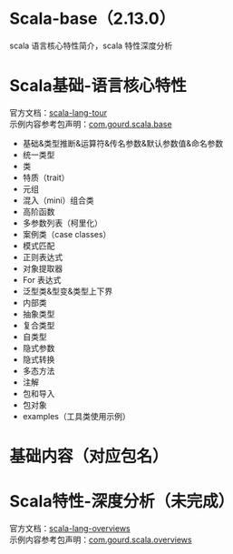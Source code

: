 # Scala-base（2.13.0）
scala 语言核心特性简介，scala 特性深度分析

# Scala基础-语言核心特性
官方文档：[scala-lang-tour](https://docs.scala-lang.org/zh-cn/tour/tour-of-scala.html)  
示例内容参考包声明：[com.gourd.scala.base](./src/main/scala/com/gourd/scala/base/package.scala)
* 基础&类型推断&运算符&传名参数&默认参数值&命名参数    
* 统一类型                                      
* 类                                           
* 特质（trait）                                  
* 元组                                          
* 混入（mini）组合类                             
* 高阶函数                                     
* 多参数列表（柯里化）               
* 案例类（case classes）           
* 模式匹配                         
* 正则表达式                       
* 对象提取器                       
* For 表达式                      
* 泛型类&型变&类型上下界             
* 内部类                           
* 抽象类型                        
* 复合类型                        
* 自类型                         
* 隐式参数                      
* 隐式转换                      
* 多态方法                      
* 注解                          
* 包和导入                      
* 包对象
* examples（工具类使用示例）                      
# 基础内容（对应包名）

# Scala特性-深度分析（未完成）
官方文档：[scala-lang-overviews](https://docs.scala-lang.org/overviews/index.html)  
示例内容参考包声明：[com.gourd.scala.overviews](./src/main/scala/com/gourd/scala/overviews/package.scala)

